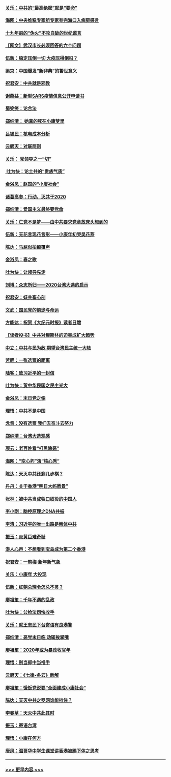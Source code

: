 #### [关乐：中共的“最高绝密”就是“要命”](../pages/nsc993/n11816946.md?t=01250931) 
#### [海网：中央维稳专家组专家夸完海口入病房感言](../pages/nsc993/n11815138.md?t=01250931) 
#### [十九年前的“伪火”不攻自破的世纪谎言](../pages/nsc993/n11813238.md?t=01250931) 
#### [【网文】武汉市长必须回答的六个问题](../pages/nsc993/n11813848.md?t=01250931) 
#### [伍新：稳定压倒一切 大疫压得倒吗？](../pages/nsc993/n11812634.md?t=01250931) 
#### [梁京：中国爆发“新非典”的警世意义](../pages/nsc993/n11812554.md?t=01250931) 
#### [祝君安：中共就是邪教](../pages/nsc993/n11812431.md?t=01250931) 
#### [谢燕益：新型SARS疫情信息公开申请书](../pages/nsc993/n11808840.md?t=01250931) 
#### [蜀笑笑：论合法](../pages/nsc993/n11808064.md?t=01250931) 
#### [郑纯清： 她真的死在小康梦里](../pages/nsc993/n11806623.md?t=01250931) 
#### [吕锡民：核电成本分析](../pages/nsc993/n11806284.md?t=01250931) 
#### [云鹤天：对联两则](../pages/nsc993/n11805957.md?t=01250931) 
#### [关乐： 党领导之一“切”](../pages/nsc993/n11804505.md?t=01250931) 
#### [ 吐为快：论土共的“贵族气质”](../pages/nsc993/n11804490.md?t=01250931) 
#### [金浴凤：赵国的“小康社会”](../pages/nsc993/n11804452.md?t=01250931) 
#### [诸葛高参：行动，灭共于2020](../pages/nsc993/n11804120.md?t=01250931) 
#### [郑纯清：爱国主义最终要党命](../pages/nsc993/n11802197.md?t=01250931) 
#### [关乐：亡党不是梦——由中共要求党章放床头想到的](../pages/nsc993/n11802156.md?t=01250931) 
#### [伍新：无花言现花言形——小康年初哭吴花燕](../pages/nsc993/n11800044.md?t=01250931) 
#### [陈达：马屁似拍颠覆声](../pages/nsc993/n11800010.md?t=01250931) 
#### [金浴凤：春之歌](../pages/nsc993/n11797687.md?t=01250931) 
#### [吐为快：让领导先走](../pages/nsc993/n11797512.md?t=01250931) 
#### [刘博：众志所归——2020台湾大选的启示](../pages/nsc993/n11796878.md?t=01250931) 
#### [祝君安：妖共畜心剖](../pages/nsc993/n11794273.md?t=01250931) 
#### [文武：国民党的前途与命运](../pages/nsc993/n11794198.md?t=01250931) 
#### [方能达：祝贺《大纪元时报》读者日增](../pages/nsc993/n11793807.md?t=01250931) 
#### [【读者投书】中共对穆斯林的迫害成扩大趋势](../pages/nsc993/n11791371.md?t=01250931) 
#### [中立：中共与民为敌 期望台湾民主统一大陆](../pages/nsc993/n11790392.md?t=01250931) 
#### [苦胆：一张选票的距离](../pages/nsc993/n11788914.md?t=01250931) 
#### [陆客：致习近平的一封信](../pages/nsc993/n11788867.md?t=01250931) 
#### [吐为快：贺中华民国之民主光大](../pages/nsc993/n11788618.md?t=01250931) 
#### [金浴凤：末日党之像](../pages/nsc993/n11787475.md?t=01250931) 
#### [理悟：中共不是中国](../pages/nsc993/n11787463.md?t=01250931) 
#### [念贲：没有选票  我们去奋斗去努力](../pages/nsc993/n11787398.md?t=01250931) 
#### [郑纯清：台湾大选观感](../pages/nsc993/n11786210.md?t=01250931) 
#### [项云：老百姓看“打黑除恶”](../pages/nsc993/n11785398.md?t=01250931) 
#### [海网：“空心朽”演“核心秀”](../pages/nsc993/n11783874.md?t=01250931) 
#### [陈达：天灭中共还剩几步棋？](../pages/nsc993/n11783719.md?t=01250931) 
#### [丹丹：关于香港“明日大屿愿景”](../pages/nsc993/n11783273.md?t=01250931) 
#### [张林：被中共当成牲口奴役的中国人](../pages/nsc993/n11782397.md?t=01250931) 
#### [李小刚：脑控原理之DNA共振](../pages/nsc993/n11780962.md?t=01250931) 
#### [李清：习近平的唯一出路是解体中共](../pages/nsc993/n11780866.md?t=01250931) 
#### [振玉：炎黄巨难奇耻](../pages/nsc993/n11779632.md?t=01250931) 
#### [港人心声：不想看到宝岛成为第二个香港](../pages/nsc993/n11778817.md?t=01250931) 
#### [祝君安：一剪梅‧新年新气象](../pages/nsc993/n11776340.md?t=01250931) 
#### [关乐：小康年 大役现](../pages/nsc993/n11774213.md?t=01250931) 
#### [伍新：红朝总理令怎总不灵？](../pages/nsc993/n11770813.md?t=01250931) 
#### [廖祖笙：千年不遇的乱政](../pages/nsc993/n11770373.md?t=01250931) 
#### [吐为快：公检法司快收手](../pages/nsc993/n11770359.md?t=01250931) 
#### [关乐：就王志民下台寄语有良港警](../pages/nsc993/n11769903.md?t=01250931) 
#### [郑纯清：恶党末日临 动辄挨掌嘴](../pages/nsc993/n11769356.md?t=01250931) 
#### [廖祖笙：2020年或为暴政收官年](../pages/nsc993/n11768216.md?t=01250931) 
#### [理悟：别当郎中当推手](../pages/nsc993/n11768243.md?t=01250931) 
#### [云鹤天：《七律▪冬云》新解](../pages/nsc993/n11768204.md?t=01250931) 
#### [廖祖笙：饿饭党说要“全面建成小康社会”](../pages/nsc993/n11767482.md?t=01250931) 
#### [陈达：天灭中共之罗网谁能挡住？](../pages/nsc993/n11767465.md?t=01250931) 
#### [李春草：天灭中共此其时](../pages/nsc993/n11767452.md?t=01250931) 
#### [振玉：寄语台湾](../pages/nsc993/n11767432.md?t=01250931) 
#### [理悟：小康在何方](../pages/nsc993/n11767394.md?t=01250931) 
#### [唐风：温哥华中学生课堂讲香港被踢下体之思考](../pages/nsc993/n11766848.md?t=01250931) 

----
#### [ >>> 更早内容 <<< ](../indexes/nsc993-earlier.md)
